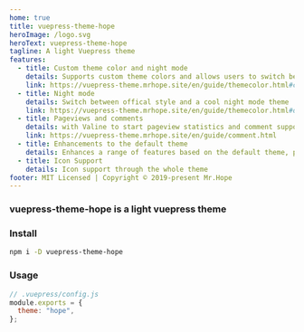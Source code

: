 ```yaml
---
home: true
title: vuepress-theme-hope
heroImage: /logo.svg
heroText: vuepress-theme-hope
tagline: A light Vuepress theme
features:
  - title: Custom theme color and night mode
    details: Supports custom theme colors and allows users to switch between preset theme colors
    link: https://vuepress-theme.mrhope.site/en/guide/themecolor.html#custom-theme-color
  - title: Night mode
    details: Switch between offical style and a cool night mode theme
    link: https://vuepress-theme.mrhope.site/en/guide/themecolor.html#darkmode
  - title: Pageviews and comments
    details: with Valine to start pageview statistics and comment support
    link: https://vuepress-theme.mrhope.site/en/guide/comment.html
  - title: Enhancements to the default theme
    details: Enhances a range of features based on the default theme, path navigation, footer support, author display, etc.
  - title: Icon Support
    details: Icon support through the whole theme
footer: MIT Licensed | Copyright © 2019-present Mr.Hope
---
```


### vuepress-theme-hope is a light vuepress theme

### Install

```bash
npm i -D vuepress-theme-hope
```

### Usage

```js
// .vuepress/config.js
module.exports = {
  theme: "hope",
};
```
